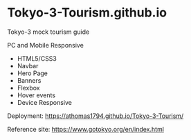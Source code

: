 # Tokyo-3-Tourism.github.io
Tokyo-3 mock tourism guide

PC and Mobile Responsive

- HTML5/CSS3
- Navbar
- Hero Page
- Banners
- Flexbox
- Hover events
- Device Responsive


Deployment: https://athomas1794.github.io/Tokyo-3-Tourism/

Reference site: https://www.gotokyo.org/en/index.html
